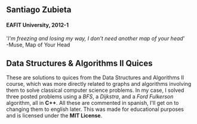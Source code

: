 ## Santiago Zubieta
#### EAFIT University, 2012-1

'*I'm freezing and losing my way, I don't need another map of your head*'  
-Muse, Map of Your Head

## Data Structures & Algorithms II Quices
These are solutions to quices from the Data Structures and Algorithms II course, which was more directly related to graphs and algorithms involving them to solve classical computer science problems. In my case, I solved three posted problems using a *BFS*, a *Dijkstra*, and a *Ford Fulkerson* algorithm, all in **C++**. All these are commented in spanish, I'll get on to changing them to english later. This was made for educational purposes and is licensed under the **MIT License**.